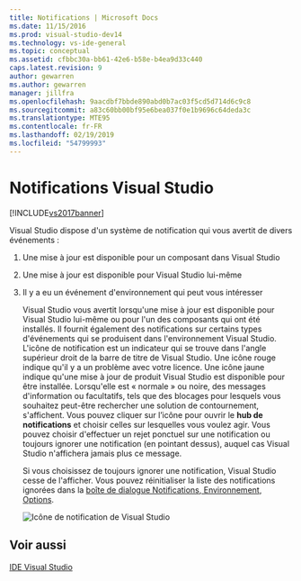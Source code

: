 ```yaml
---
title: Notifications | Microsoft Docs
ms.date: 11/15/2016
ms.prod: visual-studio-dev14
ms.technology: vs-ide-general
ms.topic: conceptual
ms.assetid: cfbbc30a-bb61-42e6-b58e-b4ea9d33c440
caps.latest.revision: 9
author: gewarren
ms.author: gewarren
manager: jillfra
ms.openlocfilehash: 9aacdbf7bbde890abd0b7ac03f5cd5d714d6c9c8
ms.sourcegitcommit: a83c60bb00bf95e6bea037f0e1b9696c64deda3c
ms.translationtype: MTE95
ms.contentlocale: fr-FR
ms.lasthandoff: 02/19/2019
ms.locfileid: "54799993"
---
```

# <a name="visual-studio-notifications"></a>Notifications Visual Studio
[!INCLUDE[vs2017banner](../includes/vs2017banner.md)]

Visual Studio dispose d'un système de notification qui vous avertit de divers événements :

1. Une mise à jour est disponible pour un composant dans Visual Studio

2. Une mise à jour est disponible pour Visual Studio lui-même

3. Il y a eu un événement d'environnement qui peut vous intéresser

   Visual Studio vous avertit lorsqu'une mise à jour est disponible pour Visual Studio lui-même ou pour l'un des composants qui ont été installés. Il fournit également des notifications sur certains types d'événements qui se produisent dans l'environnement Visual Studio. L'icône de notification est un indicateur qui se trouve dans l'angle supérieur droit de la barre de titre de Visual Studio. Une icône rouge indique qu'il y a un problème avec votre licence. Une icône jaune indique qu'une mise à jour de produit Visual Studio est disponible pour être installée. Lorsqu'elle est « normale » ou noire, des messages d'information ou facultatifs, tels que des blocages pour lesquels vous souhaitez peut-être rechercher une solution de contournement, s'affichent. Vous pouvez cliquer sur l’icône pour ouvrir le **hub de notifications** et choisir celles sur lesquelles vous voulez agir. Vous pouvez choisir d'effectuer un rejet ponctuel sur une notification ou toujours ignorer une notification (en pointant dessus), auquel cas Visual Studio n'affichera jamais plus ce message.

   Si vous choisissez de toujours ignorer une notification, Visual Studio cesse de l'afficher. Vous pouvez réinitialiser la liste des notifications ignorées dans la [boîte de dialogue Notifications, Environnement, Options](../ide/reference/notifications-environment-options-dialog-box.md).

   ![Icône de notification de Visual Studio](../ide/media/vs2015-notificationicon.png "vs2015_NotificationIcon")

## <a name="see-also"></a>Voir aussi
 [IDE Visual Studio](../ide/visual-studio-ide.md)
